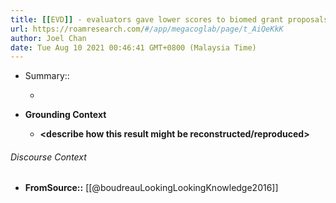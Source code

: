 ```yaml
---
title: [[EVD]] - evaluators gave lower scores to biomed grant proposals that were very novel; but higher scores to proposals that were somewhat novel - [[@boudreauLookingLookingKnowledge2016]]
url: https://roamresearch.com/#/app/megacoglab/page/t_AiQeKkK
author: Joel Chan
date: Tue Aug 10 2021 00:46:41 GMT+0800 (Malaysia Time)
---
```


- Summary::

    - __<summarize the result in a bit more detail here>__
- **Grounding Context**

    - __<describe how this result might be reconstructed/reproduced>__

###### Discourse Context

- **FromSource::** [[@boudreauLookingLookingKnowledge2016]]
